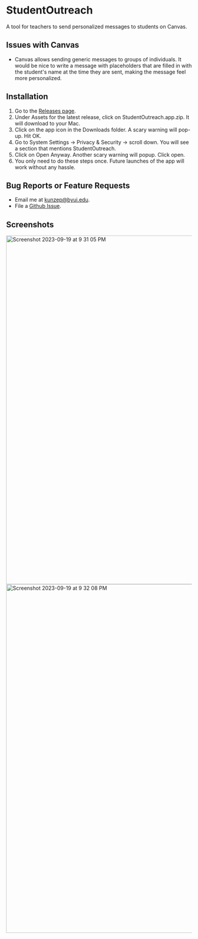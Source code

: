 # StudentOutreach
A tool for teachers to send personalized messages to students on Canvas.

## Issues with Canvas
* Canvas allows sending generic messages to groups of individuals. It would be nice to write a message with placeholders that are filled in with the student's name at the time they are sent, making the message feel more personalized.

## Installation
1. Go to the [Releases page](https://github.com/ephraimkunz/StudentOutreach/releases).
2. Under Assets for the latest release, click on StudentOutreach.app.zip. It will download to your Mac.
3. Click on the app icon in the Downloads folder. A scary warning will pop-up. Hit OK.
4. Go to System Settings -> Privacy & Security -> scroll down. You will see a section that mentions StudentOutreach.
5. Click on Open Anyway. Another scary warning will popup. Click open.
6. You only need to do these steps once. Future launches of the app will work without any hassle.

## Bug Reports or Feature Requests
* Email me at [kunzep@byui.edu](mailto:kunzep@byui.edu?subject=Feedback%20or%20bug%20report%20for%20StudentOutreach).
* File a [Github Issue](https://github.com/ephraimkunz/StudentOutreach/issues/new/choose).

## Screenshots
<img width="947" alt="Screenshot 2023-09-19 at 9 31 05 PM" src="https://github.com/ephraimkunz/StudentOutreach/assets/10914093/6277f0c2-0991-400d-bad6-e6372314afcf">
<img width="947" alt="Screenshot 2023-09-19 at 9 32 08 PM" src="https://github.com/ephraimkunz/StudentOutreach/assets/10914093/59ccaa5e-da35-4703-bb86-baca4113b3cf">

